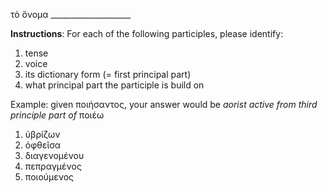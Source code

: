 τὸ ὄνομα ____________________


**Instructions**: For each of the following participles, please identify:

1. tense
2. voice
3. its dictionary form (= first principal part)
4. what principal part the participle is build on

Example: given ποιήσαντος, your answer would be *aorist active from third principle part of* ποιέω


1. ὑβρίζων
2. ὀφθεῖσα 
3. διαγενομένου
4. πεπραγμένος
5. ποιούμενος

